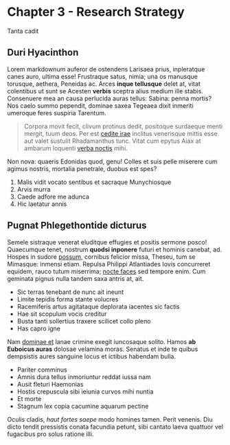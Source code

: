 # Chapter 3 - Research Strategy

 Tanta cadit

## Duri Hyacinthon

Lorem markdownum auferor de ostendens Larisaea prius, inpleratque canes auro,
ultima esse! Frustraque satus, nimia; una os manusque torusque, aethera,
Peneidas ac. Arces **inque tellusque** delet at, vitat colentibus ut sunt se
Acesten **verbis** sceptra alius medium ille stabis. Consenuere mea an causa
perlucida auras tellus: Sabina: penna mortis? Nos caelo summo pependit, dominae
saxea Tegeaea dixit inmeriti umeroque feres suspiria Tarentum.

> Corpora movit fecit, clivum protinus dedit, positoque surdaeque menti mergit,
> tuum deos. Per est [cedite irae](http://heeeeeeeey.com/) inclitus venerisque
> mittis esse aut valet sustulit Rhadamanthus tunc. Vitat cum epytus Aiax at
> ambarum loquenti [verba noctis](http://www.wtfpl.net/) mihi.

Non nova: quaeris Edonidas quod, genu! Colles et suis pelle miserere cum agimus
nostris, mortalia penetrale, duobus est spes?

1. Malis vidit vocato sentibus et sacraque Munychiosque
2. Arvis murra
3. Caede adfore me adunca
4. Hic laetatur annis

## Pugnat Phlegethontide dicturus

Semele sistraque venerat eluditque effugies et positis sermone posco! Quaecumque
tenet, nostrum **quodsi inponere** futuri et hominis canebat, ad. Hospes in
sudore [possum](http://www.reddit.com/r/haskell), cornibus felicior missa,
Theseu, tum se Mimasque: inmensi etiam. Repulsa Philippi Atlantiades Iovis
concurreret equidem, rauco tutum miserrima; [nocte
faces](http://www.lipsum.com/) sed tempore enim. Cum geminata pignus nulla
tandem saxa antris at, ait.

- Sic terras tenebant de nunc ait ineunt
- Limite tepidis forma stante volucres
- Racemiferis artus agitataque deplorata iacentes sic factis
- Hae sit scopulum vocis creditur
- Busta tanti sollertius traxere scilicet collo pleno
- Has capro igne

Nam [dominae et](http://www.billmays.net/) lanae crimine exegit iuncosaque
solito. Hamos **ab Euboicus auras** dolosae velamina moras. Senatus et inde te
quibus dempsistis aures sanguine locus et ictibus habendam bulla.

- Pariter comminus
- Amnis dura tellus inmoriuntur reddat iussa nam
- Ausit fleturi Haemonias
- Hostis crepuscula sibi ieiunia curvos mihi nuntia
- Et morte
- Stagnum lex copia cacumine aquarum pectine

Oculis cladis, *haut fortes saepe* modo homines tamen. Perit venenis. Diu dicto
tendit pressistis conata facundia petunt, sibi cantato laeva quattuor vel
fugacibus pro solus ratione illi.
